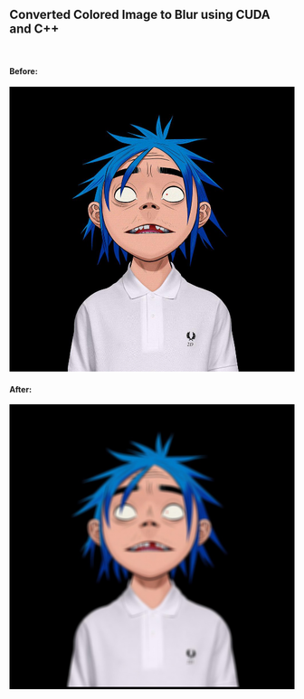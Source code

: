<h2>Converted Colored Image to Blur using CUDA and C++</h2>
</br>
<h4>Before:</h4>
<img src="https://github.com/Noodle96/parallelProgramming/blob/main/CUDA/image/2d.jpg"></img>
<p>       </p>
<p>       </p>
<h4>After:</h4>
<img src="https://github.com/Noodle96/parallelProgramming/blob/main/CUDA/image/2d_blur.jpg"></img>